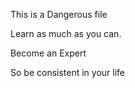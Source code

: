 This is a Dangerous file

Learn as much as you can.

Become an Expert

So be consistent in your life